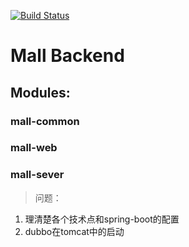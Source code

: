 [![Build Status](https://travis-ci.org/giticaniup/mall.svg?branch=master)](https://travis-ci.org/giticaniup/mall.svg?branch=master)

# Mall Backend
## Modules:
### mall-common
### mall-web
### mall-sever

> 问题：
1. 理清楚各个技术点和spring-boot的配置
2. dubbo在tomcat中的启动